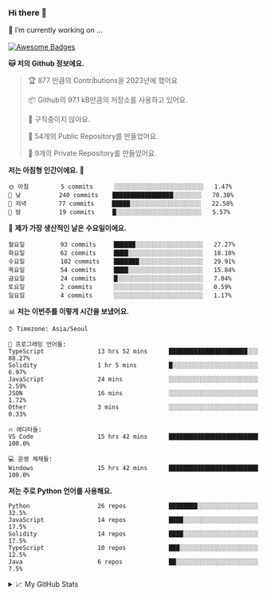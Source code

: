 ### Hi there 👋 
🔭 I’m currently working on ... </br></br>
[![Awesome Badges](https://img.shields.io/badge/Introduce-EN-green.svg)](https://github.com/tlatkdgus1/tlatkdgus1/blob/main/README.md.en)

<!--START_SECTION:waka-->
**🐱 저의 Github 정보에요.** 

> 🏆 877 만큼의 Contributions을 2023년에 했어요
 > 
> 📦 Github의 97.1 kB만큼의 저장소를 사용하고 있어요. 
 > 
> 🚫 구직중이지 않아요.
 > 
> 📜 54개의 Public Repository를 만들었어요. 
 > 
> 🔑 9개의 Private Repository를 만들었어요.  

**저는 아침형 인간이에요. 🐤** 

```text
🌞 아침         5 commits      ░░░░░░░░░░░░░░░░░░░░░░░░░   1.47% 
🌆 낮　         240 commits    █████████████████░░░░░░░░   70.38% 
🌃 저녁         77 commits     █████░░░░░░░░░░░░░░░░░░░░   22.58% 
🌙 밤　         19 commits     █░░░░░░░░░░░░░░░░░░░░░░░░   5.57%

```
📅 **제가 가장 생산적인 날은 수요일이에요.** 

```text
월요일          93 commits     ██████░░░░░░░░░░░░░░░░░░░   27.27% 
화요일          62 commits     ████░░░░░░░░░░░░░░░░░░░░░   18.18% 
수요일          102 commits    ███████░░░░░░░░░░░░░░░░░░   29.91% 
목요일          54 commits     ████░░░░░░░░░░░░░░░░░░░░░   15.84% 
금요일          24 commits     █░░░░░░░░░░░░░░░░░░░░░░░░   7.04% 
토요일          2 commits      ░░░░░░░░░░░░░░░░░░░░░░░░░   0.59% 
일요일          4 commits      ░░░░░░░░░░░░░░░░░░░░░░░░░   1.17%

```


📊 **저는 이번주를 이렇게 시간을 보냈어요.** 

```text
⌚︎ Timezone: Asia/Seoul

💬 프로그래밍 언어들: 
TypeScript               13 hrs 52 mins      ██████████████████████░░░   88.27% 
Solidity                 1 hr 5 mins         █░░░░░░░░░░░░░░░░░░░░░░░░   6.97% 
JavaScript               24 mins             ░░░░░░░░░░░░░░░░░░░░░░░░░   2.59% 
JSON                     16 mins             ░░░░░░░░░░░░░░░░░░░░░░░░░   1.72% 
Other                    3 mins              ░░░░░░░░░░░░░░░░░░░░░░░░░   0.33%

🔥 에디터들: 
VS Code                  15 hrs 42 mins      █████████████████████████   100.0%

💻 운영 체제들: 
Windows                  15 hrs 42 mins      █████████████████████████   100.0%

```

**저는 주로 Python 언어를 사용해요.** 

```text
Python                   26 repos            ████████░░░░░░░░░░░░░░░░░   32.5% 
JavaScript               14 repos            ████░░░░░░░░░░░░░░░░░░░░░   17.5% 
Solidity                 14 repos            ████░░░░░░░░░░░░░░░░░░░░░   17.5% 
TypeScript               10 repos            ███░░░░░░░░░░░░░░░░░░░░░░   12.5% 
Java                     6 repos             ██░░░░░░░░░░░░░░░░░░░░░░░   7.5%

```



<!--END_SECTION:waka-->

<details>
<summary>📈 My GitHub Stats</summary>
<p align="center"> <img src="https://github-readme-stats.vercel.app/api?username=tlatkdgus1&show_icons=true" alt="tlatkdgus1" />
</details>
